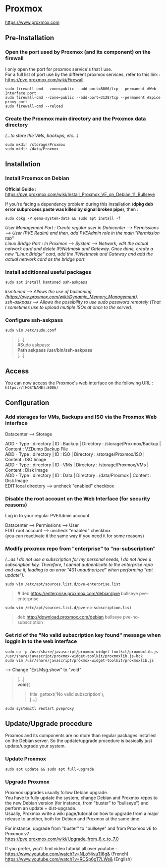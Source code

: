 # Proxmox

https://www.proxmox.com

## Pre-Installation

### Open the port used by Proxmox (and its component) on the firewall

I only open the port for proxmox service's that I use.  
For a full list of port use by the different proxmox services, refer to this link : https://pve.proxmox.com/wiki/Firewall  

```
sudo firewall-cmd --zone=public --add-port=8006/tcp --permanent #Web Interface port
sudo firewall-cmd --zone=public --add-port=3128/tcp --permanent #Spice proxy port
sudo firewall-cmd --reload
```

### Create the Proxmox main directory and the Proxmox data directory

*(...to store the VMs, backups, etc...)*

```
sudo mkdir /storage/Proxmox
sudo mkdir /data/Proxmox
```

## Installation 

### Install Proxmox on Debian

**Official Guide :**  
https://pve.proxmox.com/wiki/Install_Proxmox_VE_on_Debian_11_Bullseye  
  
If you're facing a dependency problem during this installation (**dpkg deb error subprocess paste was killed by signal broken pipe**), then :  

```
sudo dpkg -P qemu-system-data && sudo apt install -f
```

*User Management Part : Create regular user in Datacenter --> Permissions --> User (PVE Realm) and then, add PVEAdmin role in the main "Permission tab"*   
*Linux Bridge Part : In Proxmox --> System --> Network, edit the actual network card and delete IP/Netmask and Gateway. Once done, create a new "Linux Bridge" card, add the IP/Netmask and Gateway and add the actual network card as the bridge port.*

### Install additionnal useful packages

```
sudo apt install ksmtuned ssh-askpass
```

*ksmtuned --> Allows the use of ballooning (https://pve.proxmox.com/wiki/Dynamic_Memory_Management).*  
*ssh-askpass --> Allows the possibility to use sudo password remotely (That I sometimes use to upload mutiple ISOs at once to the server).*

### Configure ssh-askpass

```
sudo vim /etc/sudo.conf
```

> [...]  
> #Sudo askpass:  
> **Path askpass /usr/bin/ssh-askpass**  
> [...]

## Access

You can now access the Proxmox's web interface on the following URL :  
`https://[HOSTNAME]:8006/`

## Configuration

### Add storages for VMs, Backups and ISO via the Proxmox Web interface

Datacenter --> Storage  
   
ADD - Type : directory | ID : Backup | Directory : /storage/Proxmox/Backup | Content : VZDump Backup File  
ADD - Type : directory | ID : ISO | Directory : /storage/Proxmox/ISO | Content : ISO Image  
ADD - Type : directory | ID : VMs | Directory : /storage/Proxmox/VMs | Content : Disk Image  
ADD - Type : directory | ID : Data | Directory : /data/Proxmox | Content : Disk Image  
EDIT local directory --> uncheck "enabled" checkbox

### Disable the root account on the Web Interface (for security reasons)

Log in to your regular PVEAdmin account  
   
Datacenter --> Permissions --> User  
EDIT root account --> uncheck "enabled" checkbox  
(you can reactivate it the same way if you need it for some reasons)

### Modify proxmox repo from "enterprise" to "no-subscription" 

*(...as I do not use a subscription for my personal needs, I do not have a subscription key. Therefore, I cannot authenticate to the enterprise repo and use it, leading to an error "401 unauthorized" when performing "apt update").*   

```
sudo vim /etc/apt/sources.list.d/pve-enterprise.list
```

> **#** deb https://enterprise.proxmox.com/debian/pve bullseye pve-enterprise

```
sudo vim /etc/apt/sources.list.d/pve-no-subscription.list
```

> deb http://download.proxmox.com/debian bullseye pve-no-subscription

### Get rid of the "No valid subscription key found" message when loggin in to the web interface

```
sudo cp -p /usr/share/javascript/proxmox-widget-toolkit/proxmoxlib.js /usr/share/javascript/proxmox-widget-toolkit/proxmoxlib.js-bck
sudo vim /usr/share/javascript/proxmox-widget-toolkit/proxmoxlib.js
```

--> Change "Ext.Msg.show" to "void"  
> [...]  
> **void**({  
> >  title: gettext('No valid subscription'),  
> > [...]

```
sudo systemctl restart pveproxy
```

## Update/Upgrade procedure

Proxmox and its components are no more than regular packages installed on the Debian server.
So the update/upgrade procedure is basically just update/upgrade your system.

### Update Proxmox

```
sudo apt update && sudo apt full-upgrade
```

### Upgrade Proxmox

Proxmox upgrades usually follow Debian upgrade.  
You have to fully update the system, change Debian and Proxmox repos to the new Debian version (for instance, from "buster" to "bullseye") and perform an update + dist-upgrade.  
Usually, Proxmox write a wiki page/tutorial on how to upgrade from a major release to another, both for Debian and Proxmox at the same time.  
  
For instance, upgrade from "buster" to "bullseye" and from Proxmox v6 to Proxmox v7 :  
https://pve.proxmox.com/wiki/Upgrade_from_6.x_to_7.0  
  
If you prefer, you'll find video tutorial all over youtube :  
https://www.youtube.com/watch?v=NLoY4vuTI6g& (French)  
https://www.youtube.com/watch?v=RCSp6gT7LWs& (English)
